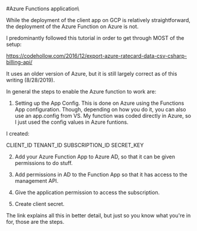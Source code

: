 #Azure Functions application\

While the deployment of the client app on GCP is relatively straightforward, the deployment of the Azure Function on Azure is not.  

I predominantly followed this tutorial in order to get through MOST of the setup:

https://codehollow.com/2016/12/export-azure-ratecard-data-csv-csharp-billing-api/

It uses an older version of Azure, but it is still largely correct as of this writing (8/28/2019).

In general the steps to enable the Azure function to work are:

1. Setting up the App Config.  This is done on Azure using the Functions App configuration. Though, depending on how you do it, you can also use an app.config from VS.  My function was coded directly in Azure, so I just used the config values in Azure funtions.

I created:

CLIENT_ID
TENANT_ID
SUBSCRIPTION_ID
SECRET_KEY

2. Add your Azure Function App to Azure AD, so that it can be given permissions to do stuff.

3. Add permissions in AD to the Function App so that it has access to the management API.

4. Give the application permission to access the subscription.

5. Create client secret.

The link explains all this in better detail, but just so you know what you're in for, those are the steps.
